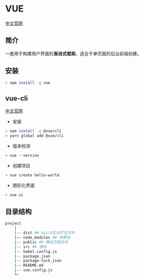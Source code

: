 # VUE

[中文官网](https://cn.vuejs.org/)

## 简介

一套用于构建用户界面的**渐进式框架**。适合于单页面的后台前端创建。

## 安装

```bash
> npm install -g vue
```

## vue-cli

[中文官网](https://cli.vuejs.org/zh/)

- 安装

```bash
> npm install -g @vue/cli
> yarn global add @vue/cli
```

- 版本检测

```bash
> vue --version
```

- 创建项目

```bash
> vue create hello-world
```

- 图形化界面

```bash
> vue ui
```

## 目录结构

```bash
project
	|
	|-- dist ## build生成打包文件
	|—— node_modules ## 依赖包
	|-- public ## 静态页面文件
	|-- src ## 源码
	|-- babel.config.js
	|-- package.json
	|-- package-lock.json
	|-- README.md
	|-- vue.config.js
    └─
```

